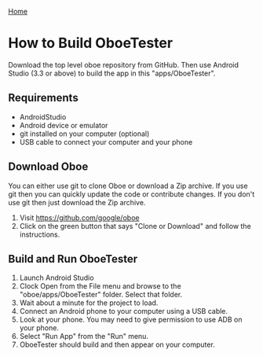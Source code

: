 [Home](README.md)

# How to Build OboeTester

Download the top level oboe repository from GitHub.
Then use Android Studio (3.3 or above) to build the app in this "apps/OboeTester".

## Requirements

* AndroidStudio
* Android device or emulator
* git installed on your computer (optional)
* USB cable to connect your computer and your phone

## Download Oboe

You can either use git to clone Oboe or download a Zip archive.
If you use git then you can quickly update the code or contribute changes.
If you don't use git then just download the Zip archive.

1. Visit https://github.com/google/oboe
2. Click on the green button that says "Clone or Download" and follow the instructions.

## Build and Run OboeTester

1. Launch Android Studio
2. Clock Open from the File menu and browse to the "oboe/apps/OboeTester" folder. Select that folder.
3. Wait about a minute for the project to load.
4. Connect an Android phone to your computer using a USB cable.
5. Look at your phone. You may need to give permission to use ADB on your phone.
5. Select "Run App" from the "Run" menu.
6. OboeTester should build and then appear on your computer.
